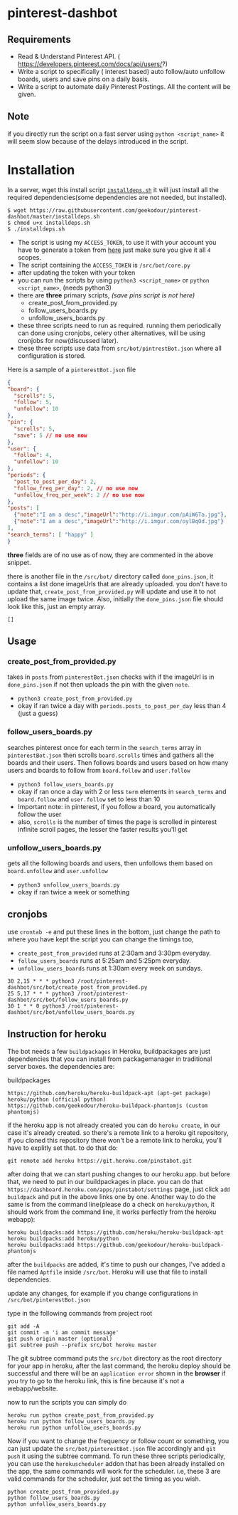 # pinterest-dashbot

## Requirements
- Read & Understand Pinterest API. ( https://developers.pinterest.com/docs/api/users/?)
- Write a script to specifically ( interest based) auto follow/auto unfollow boards, users and
save pins on a daily basis.
- Write a script to automate daily Pinterest Postings. All the content will be given.

## Note
if you directly run the script on a fast server using `python <script_name>` it will seem slow because of the delays introduced in the script.

# Installation
In a server, wget this install script [`installdeps.sh`](https://raw.githubusercontent.com/geekodour/pinterest-dashbot/master/installdeps.sh)
it will just install all the required dependencies(some dependencies are not needed, but installed).

```
$ wget https://raw.githubusercontent.com/geekodour/pinterest-dashbot/master/installdeps.sh
$ chmod u+x installdeps.sh
$ ./installdeps.sh
```

- The script is using my `ACCESS_TOKEN`, to use it with your account you have to generate a token from [here](https://developers.pinterest.com/tools/access_token/) just make sure you give it all `4` scopes.
- The script containing the `ACCESS_TOKEN` is `/src/bot/core.py`
- after updating the token with your token
- you can run the scripts by using `python3 <script_name>` or `python <script_name>`, (needs python3)
- there are **three** primary scripts, *(save pins script is not here)*
	- create_post_from_provided.py
	- follow_users_boards.py
	- unfollow_users_boards.py
- these three scripts need to run as required. running them periodically can done using cronjobs, celery other alternatives, will be using cronjobs for now(discussed later).
- these three scripts use data from `src/bot/pintrestBot.json` where all configuration is stored.

Here is a sample of a `pinterestBot.json` file
```json
{
"board": {
  "scrolls": 5,
  "follow": 5,
  "unfollow": 10
},
"pin": {
  "scrolls": 5,
  "save": 5 // no use now
},
"user": {
  "follow": 4,
  "unfollow": 10
},
"periods": {
  "post_to_post_per_day": 2,
  "follow_freq_per_day": 2, // no use now
  "unfollow_freq_per_week": 2 // no use now
},
"posts": [
  {"note":"I am a desc","imageUrl":"http://i.imgur.com/pAiW6Ta.jpg"},
  {"note":"I am a desc","imageUrl":"http://i.imgur.com/oylBqOd.jpg"}
],
"search_terms": [ "happy" ]
}
```
**three** fields are of no use as of now, they are commented in the above snippet.

there is another file in the `/src/bot/` directory called `done_pins.json`, it contains a list done imageUrls that are already uploaded. you don't have to update that, `create_post_from_provided.py` will update and use it to not upload the same image twice. Also, initially the `done_pins.json` file should look like this, just an empty array.
```
[]
```

## Usage

### create_post_from_provided.py
takes in `posts` from `pinterestBot.json` checks with if the imageUrl is in `done_pins.json`
if not then uploads the pin with the given `note`.
- `python3 create_post_from_provided.py`
- okay if ran twice a day with `periods.posts_to_post_per_day` less than 4 (just a guess)

### follow_users_boards.py
searches pinterest once for each term in the `search_terms` array in `pinterestBot.json` then
scrolls `board.scrolls` times and gathers all the boards and their users.
Then follows boards and users based on how many users and boards to follow from `board.follow` and `user.follow`
- `python3 follow_users_boards.py`
- okay if ran once a day with 2 or less `term` elements in `search_terms` and `board.follow` and `user.follow` set to less than 10
- Important note: in pinterest, if you follow a board, you automatically follow the user
- also, `scrolls` is the number of times the page is scrolled in pinterest infinite scroll pages, the lesser the faster results you'll get


### unfollow_users_boards.py
gets all the following boards and users, then unfollows them based on `board.unfollow` and `user.unfollow`
- `python3 unfollow_users_boards.py`
- okay if ran twice a week or something

## cronjobs

use `crontab -e` and put these lines in the bottom, just change the path to where you have kept the script
you can change the timings too,

- `create_post_from_provided` runs at 2:30am and 3:30pm everyday.
- `follow_users_boards` runs at 5:25am and 5:25pm everyday.
- `unfollow_users_boards` runs at 1:30am every week on sundays.

```
30 2,15 * * * python3 /root/pinterest-dashbot/src/bot/create_post_from_provided.py
25 5,17 * * * python3 /root/pinterest-dashbot/src/bot/follow_users_boards.py
30 1 * * 0 python3 /root/pinterest-dashbot/src/bot/unfollow_users_boards.py
```

## Instruction for heroku

The bot needs a few `buildpackages` in Heroku, buildpackages are just dependencies that you can install from packagemanager in traditional server boxes.
the dependencies are:

buildpackages
```
https://github.com/heroku/heroku-buildpack-apt (apt-get package)
heroku/python (official python)
https://github.com/geekodour/heroku-buildpack-phantomjs (custom phantomjs)
```

if the heroku app is not already created you can do `heroku create`, in our case it's already created.
so there's a remote link to a heroku git repository, if you cloned this repository there won't be a remote link to heroku, you'll have to explitly set that.
to do that do:

```
git remote add heroku https://git.heroku.com/pinstabot.git

```

after doing that we can start pushing changes to our heroku app. but before that, we need to put in our buildpackages in place.
you can do that `https://dashboard.heroku.com/apps/pinstabot/settings` page, just click `add buildpack` and put in the above links one by one.
Another way to do the same is from the command line(please do a check on `heroku/python`, it should work from the command line, it works perfectly from the heroku webapp):

```
heroku buildpacks:add https://github.com/heroku/heroku-buildpack-apt
heroku buildpacks:add heroku/python
heroku buildpacks:add https://github.com/geekodour/heroku-buildpack-phantomjs
```

after the `buildpacks` are added, it's time to push our changes, I've added a file named `Aptfile` inside `/src/bot`. Heroku will use that file to install dependencies.

update any changes, for example if you change configurations in `/src/bot/pinterestBot.json`

type in the following commands from project root
```
git add -A
git commit -m 'i am commit message'
git push origin master (optional)
git subtree push --prefix src/bot heroku master
```

The git subtree command puts the `src/bot` directory as the root directory for your app in heroku, after the last command, the heroku deploy should be successful and there will be an `application error` shown in the **browser** if you try to go to the heroku link, this is fine because it's not a webapp/website.

now to run the scripts you can simply do

```
heroku run python create_post_from_provided.py
heroku run python follow_users_boards.py
heroku run python unfollow_users_boards.py
```

Now if you want to change the frequency or follow count or something, you can just update the `src/bot/pinterestBot.json` file accordingly and `git push` it using the subtree command.
To run these three scripts periodically, you can use the `herokuscheduler` addon that has been already installed on the app, the same commands will work for the scheduler.
i.e, these 3 are valid commands for the scheduler, just set the timing as you wish.

```
python create_post_from_provided.py
python follow_users_boards.py
python unfollow_users_boards.py
```
